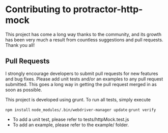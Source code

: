 # Contributing to protractor-http-mock
This project has come a long way thanks to the community, and its growth has been very much a result from countless suggestions and pull requests. Thank you all!

## Pull Requests
I strongly encourage developers to submit pull requests for new features and bug fixes. Please add unit tests and/or an examples to any pull request submitted. This goes a long way in getting the pull request merged in as soon as possible.

This project is developed using grunt. To run all tests, simply execute

`npm install`
`node_modules/.bin/webdriver-manager update`
`grunt verify`

* To add a unit test, please refer to tests/httpMock.test.js
* To add an example, please refer to the example/ folder.
